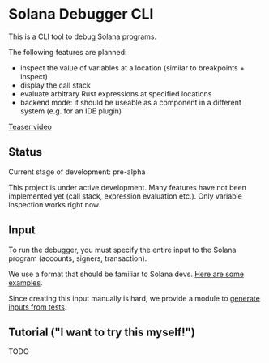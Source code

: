 # Solana Debugger CLI

This is a CLI tool to debug Solana programs.

The following features are planned:
- inspect the value of variables at a location (similar to breakpoints + inspect)
- display the call stack
- evaluate arbitrary Rust expressions at specified locations
- backend mode: it should be useable as a component in a different system (e.g. for an IDE plugin)

[Teaser video](https://x.com/maximschmidt94/status/1914802590568562965)

## Status

Current stage of development: pre-alpha

This project is under active development. Many features have not been implemented yet (call stack, expression evaluation etc.). Only variable inspection works right now.

## Input

To run the debugger, you must specify the entire input to the Solana program (accounts, signers, transaction).

We use a format that should be familiar to Solana devs. [Here are some examples](https://github.com/Solana-Debugger/delta-counter-program-example/tree/main/debug_input).

Since creating this input manually is hard, we provide a module to [generate inputs from tests](https://github.com/Solana-Debugger/save-input).

## Tutorial ("I want to try this myself!")

TODO
